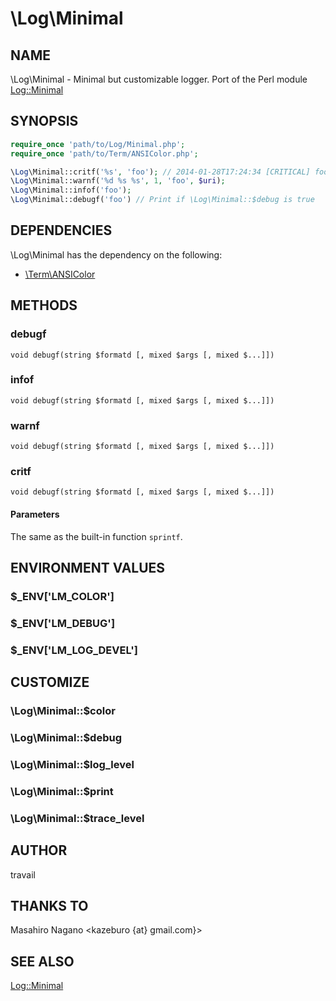 # \Log\Minimal

## NAME

\Log\Minimal - Minimal but customizable logger. Port of the Perl module [Log::Minimal](https://metacpan.org/pod/Log::Minimal)

## SYNOPSIS

```php
require_once 'path/to/Log/Minimal.php';
require_once 'path/to/Term/ANSIColor.php';

\Log\Minimal::critf('%s', 'foo'); // 2014-01-28T17:24:34 [CRITICAL] foo at example.php line 12
\Log\Minimal::warnf('%d %s %s', 1, 'foo', $uri);
\Log\Minimal::infof('foo');
\Log\Minimal::debugf('foo') // Print if \Log\Minimal::$debug is true
```

## DEPENDENCIES

\Log\Minimal has the dependency on the following:

* [\Term\ANSIColor](https://github.com/travail/php-Term-ANSIColor)

## METHODS

### debugf

`void debugf(string $formatd [, mixed $args [, mixed $...]])`

### infof

`void debugf(string $formatd [, mixed $args [, mixed $...]])`

### warnf

`void debugf(string $formatd [, mixed $args [, mixed $...]])`

### critf

`void debugf(string $formatd [, mixed $args [, mixed $...]])`

#### Parameters

The same as the built-in function `sprintf`.

## ENVIRONMENT VALUES

### $_ENV['LM_COLOR']
### $_ENV['LM_DEBUG']
### $_ENV['LM_LOG_DEVEL']

## CUSTOMIZE

### \Log\Minimal::$color
### \Log\Minimal::$debug
### \Log\Minimal::$log_level
### \Log\Minimal::$print
### \Log\Minimal::$trace_level

## AUTHOR

travail

## THANKS TO

Masahiro Nagano <kazeburo {at} gmail.com}>

## SEE ALSO

[Log::Minimal](https://metacpan.org/pod/Log::Minimal)
